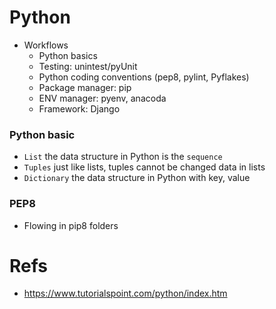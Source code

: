 # Python
* Workflows
  * Python basics
  * Testing: unintest/pyUnit
  * Python coding conventions (pep8, pylint, Pyflakes)
  * Package manager: pip
  * ENV manager: pyenv, anacoda
  * Framework: Django

### Python basic
* `List` the data structure in Python is the `sequence`
* `Tuples` just like lists, tuples cannot be changed data in lists
* `Dictionary` the data structure in Python with key, value

### PEP8
* Flowing in pip8 folders

# Refs
* https://www.tutorialspoint.com/python/index.htm